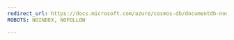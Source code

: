 ```yaml
---
redirect_url: https://docs.microsoft.com/azure/cosmos-db/documentdb-nodejs-application
ROBOTS: NOINDEX, NOFOLLOW

---
```

